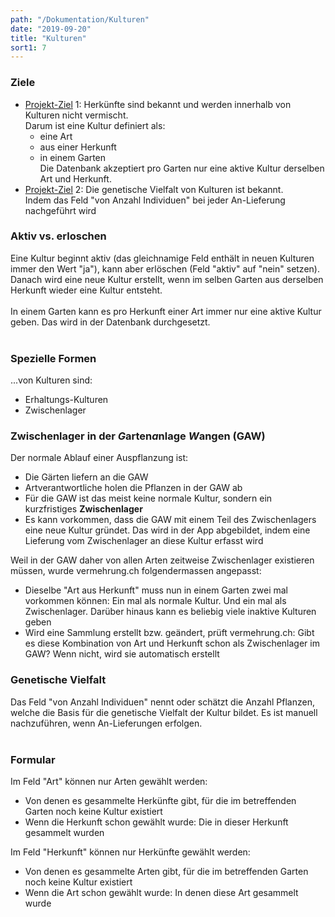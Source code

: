 ```yaml
---
path: "/Dokumentation/Kulturen"
date: "2019-09-20"
title: "Kulturen"
sort1: 7
---
```


### Ziele
- [Projekt-Ziel](/Dokumentation/Ziele) 1: Herkünfte sind bekannt und werden innerhalb von Kulturen nicht vermischt.<br/>
  Darum ist eine Kultur definiert als:
  - eine Art
  - aus einer Herkunft
  - in einem Garten<br/>
  Die Datenbank akzeptiert pro Garten nur eine aktive Kultur derselben Art und Herkunft.
- [Projekt-Ziel](/Dokumentation/Ziele) 2: Die genetische Vielfalt von Kulturen ist bekannt.<br/>
  Indem das Feld "von Anzahl Individuen" bei jeder An-Lieferung nachgeführt wird

### Aktiv vs. erloschen
Eine Kultur beginnt aktiv (das gleichnamige Feld enthält in neuen Kulturen immer den Wert "ja"), kann aber erlöschen (Feld "aktiv" auf "nein" setzen).<br/>
Danach wird eine neue Kultur erstellt, wenn im selben Garten aus derselben Herkunft wieder eine Kultur entsteht.<br/><br/>
In einem Garten kann es pro Herkunft einer Art immer nur eine aktive Kultur geben. Das wird in der Datenbank durchgesetzt.<br/><br/>

### Spezielle Formen
...von Kulturen sind:
- Erhaltungs-Kulturen
- Zwischenlager

### Zwischenlager in der *G*arten*a*nlage *W*angen (GAW)

Der normale Ablauf einer Auspflanzung ist:

- Die Gärten liefern an die GAW
- Artverantwortliche holen die Pflanzen in der GAW ab
- Für die GAW ist das meist keine normale Kultur, sondern ein kurzfristiges **Zwischenlager**
- Es kann vorkommen, dass die GAW mit einem Teil des Zwischenlagers eine neue Kultur gründet. Das wird in der App abgebildet, indem eine Lieferung vom Zwischenlager an diese Kultur erfasst wird

Weil in der GAW daher von allen Arten zeitweise Zwischenlager existieren müssen, wurde vermehrung.ch folgendermassen angepasst:

- Dieselbe "Art aus Herkunft" muss nun in einem Garten zwei mal vorkommen können: Ein mal als normale Kultur. Und ein mal als Zwischenlager. Darüber hinaus kann es beliebig viele inaktive Kulturen geben
- Wird eine Sammlung erstellt bzw. geändert, prüft vermehrung.ch: Gibt es diese Kombination von Art und Herkunft schon als Zwischenlager im GAW? Wenn nicht, wird sie automatisch erstellt

### Genetische Vielfalt
Das Feld "von Anzahl Individuen" nennt oder schätzt die Anzahl Pflanzen, welche die Basis für die genetische Vielfalt der Kultur bildet. Es ist manuell nachzuführen, wenn An-Lieferungen erfolgen.<br/><br/>

### Formular
Im Feld "Art" können nur Arten gewählt werden:
- Von denen es gesammelte Herkünfte gibt, für die im betreffenden Garten noch keine Kultur existiert
- Wenn die Herkunft schon gewählt wurde: Die in dieser Herkunft gesammelt wurden

Im Feld "Herkunft" können nur Herkünfte gewählt werden:
- Von denen es gesammelte Arten gibt, für die im betreffenden Garten noch keine Kultur existiert
- Wenn die Art schon gewählt wurde: In denen diese Art gesammelt wurde